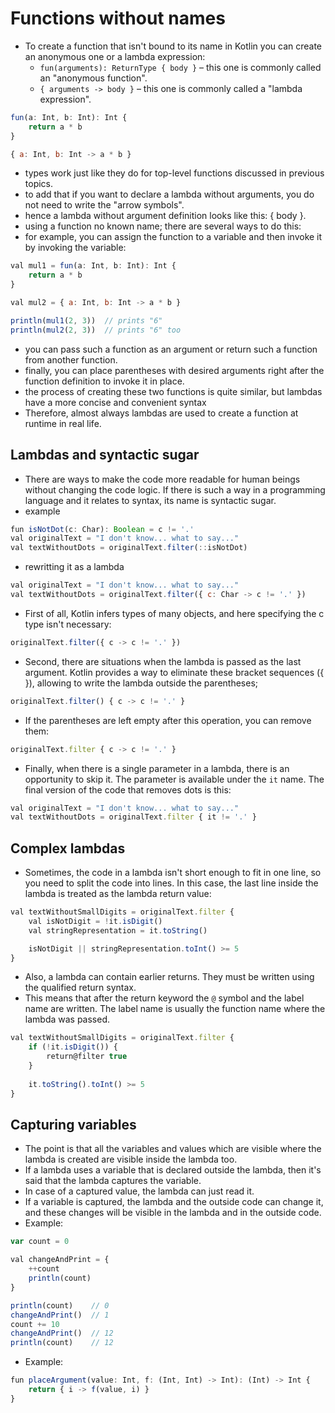 # Functions without names
- To create a function that isn't bound to its name in Kotlin you can create an anonymous one or a lambda expression:
  + `fun(arguments): ReturnType { body }` – this one is commonly called an "anonymous function".
  + `{ arguments -> body }` – this one is commonly called a "lambda expression".
```js
fun(a: Int, b: Int): Int {
    return a * b
}

{ a: Int, b: Int -> a * b }
```
- types work just like they do for top-level functions discussed in previous topics.
- to add that if you want to declare a lambda without arguments, you do not need to write the "arrow symbols".
- hence a lambda without argument definition looks like this: { body }.
- using a function no known name; there are several ways to do this:
- for example, you can assign the function to a variable and then invoke it by invoking the variable:
```js
val mul1 = fun(a: Int, b: Int): Int {
    return a * b
}

val mul2 = { a: Int, b: Int -> a * b }

println(mul1(2, 3))  // prints "6"
println(mul2(2, 3))  // prints "6" too
```
- you can pass such a function as an argument or return such a function from another function.
- finally, you can place parentheses with desired arguments right after the function definition to invoke it in place.
- the process of creating these two functions is quite similar, but lambdas have a more concise and convenient syntax
- Therefore, almost always lambdas are used to create a function at runtime in real life.


## Lambdas and syntactic sugar
- There are ways to make the code more readable for human beings without changing the code logic. If there is such a way in a programming language and it relates to syntax, its name is syntactic sugar. 
- example
```js
fun isNotDot(c: Char): Boolean = c != '.'
val originalText = "I don't know... what to say..."
val textWithoutDots = originalText.filter(::isNotDot)
```
- rewritting it as a lambda
```js
val originalText = "I don't know... what to say..."
val textWithoutDots = originalText.filter({ c: Char -> c != '.' })
```
-  First of all, Kotlin infers types of many objects, and here specifying the c type isn't necessary:
```js
originalText.filter({ c -> c != '.' })
```
- Second, there are situations when the lambda is passed as the last argument. Kotlin provides a way to eliminate these bracket sequences ({ }), allowing to write the lambda outside the parentheses;
```js
originalText.filter() { c -> c != '.' }
```
- If the parentheses are left empty after this operation, you can remove them:
```js
originalText.filter { c -> c != '.' }
```
- Finally, when there is a single parameter in a lambda, there is an opportunity to skip it. The parameter is available under the `it` name. The final version of the code that removes dots is this:
```js
val originalText = "I don't know... what to say..."
val textWithoutDots = originalText.filter { it != '.' }
```

## Complex lambdas
- Sometimes, the code in a lambda isn't short enough to fit in one line, so you need to split the code into lines. In this case, the last line inside the lambda is treated as the lambda return value:
```js
val textWithoutSmallDigits = originalText.filter {
    val isNotDigit = !it.isDigit()
    val stringRepresentation = it.toString()

    isNotDigit || stringRepresentation.toInt() >= 5
}
```
- Also, a lambda can contain earlier returns. They must be written using the qualified return syntax.
- This means that after the return keyword the `@` symbol and the label name are written. The label name is usually the function name where the lambda was passed.
```js
val textWithoutSmallDigits = originalText.filter {
    if (!it.isDigit()) {
        return@filter true
    }
        
    it.toString().toInt() >= 5
}
```


## Capturing variables
+ The point is that all the variables and values which are visible where the lambda is created are visible inside the lambda too.
+ If a lambda uses a variable that is declared outside the lambda, then it's said that the lambda captures the variable.
+ In case of a captured value, the lambda can just read it. 
+ If a variable is captured, the lambda and the outside code can change it, and these changes will be visible in the lambda and in the outside code.
+ Example:
```js
var count = 0

val changeAndPrint = {
    ++count
    println(count)
}

println(count)    // 0
changeAndPrint()  // 1
count += 10
changeAndPrint()  // 12
println(count)    // 12
```
+ Example:
```js
fun placeArgument(value: Int, f: (Int, Int) -> Int): (Int) -> Int {
    return { i -> f(value, i) }
}
```
